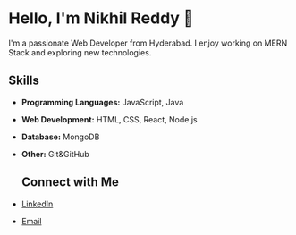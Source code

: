 # Hello, I'm Nikhil Reddy 👋

I'm a passionate Web Developer from Hyderabad. I enjoy working on MERN Stack and exploring new technologies.

## Skills

- **Programming Languages:** JavaScript, Java
- **Web Development:** HTML, CSS, React, Node.js
- **Database:** MongoDB
- **Other:** Git&GitHub

  ## Connect with Me

- [LinkedIn](https://linkedin.com/in/nikhilchethireddy)
- [Email](mailto:nikhilchethireddy@gmail.com)




<!---
nikhil-chethireddy/nikhil-chethireddy is a ✨ special ✨ repository because its `README.md` (this file) appears on your GitHub profile.
You can click the Preview link to take a look at your changes.
--->
